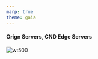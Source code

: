 ```yaml
---
marp: true
theme: gaia
---
```


#### Orign Servers, CND Edge Servers

![w:500](https://www.cloudflare.com/img/learning/cdn/glossary/edge-server/cdn-edge-server-placement.png)
